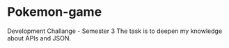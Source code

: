 # Pokemon-game
Development Challange - Semester 3
The task is to deepen my knowledge about APIs and JSON.
